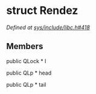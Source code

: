 # struct Rendez

*Defined at [sys/include/libc.h#418](https://github.com/Harvey-OS/harvey/blob/main/sys/include/libc.h#418)*

## Members

public QLock * l

public QLp * head

public QLp * tail



